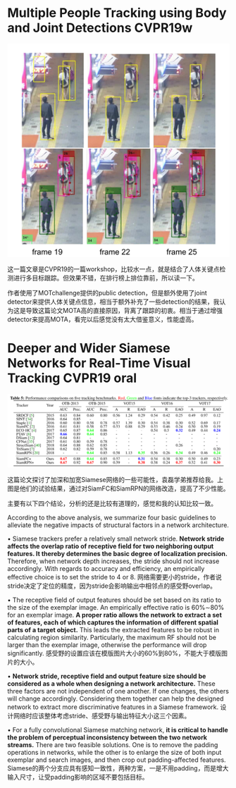 # Multiple People Tracking using Body and Joint Detections CVPR19w

![](./2.png)

这一篇文章是CVPR19的一篇workshop，比较水一点，就是结合了人体关键点检测进行多目标跟踪。但效果不错，在排行榜上排位靠前，所以读一下。

作者使用了MOTchallenge提供的public detection，但是额外使用了joint detector来提供人体关键点信息，相当于额外补充了一些detection的结果，我认为这是导致这篇论文MOTA高的直接原因，背离了跟踪的初衷。相当于通过增强detector来提高MOTA，看完以后感觉没有太大借鉴意义，性能虚高。

# Deeper and Wider Siamese Networks for Real-Time Visual Tracking CVPR19 oral

![](./1.png)

这篇论文探讨了加深和加宽Siamese网络的一些可能性，袁磊学弟推荐给我。上图是他们的试验结果，通过对SiamFC和SiamRPN的网络改造，提高了不少性能。

主要有以下四个结论，分析的还是比较有道理的，感觉和我的认知比较一致。

According to the above analysis, we summarize four basic guidelines to alleviate the negative impacts of structural factors in a network architecture.

• Siamese trackers prefer a relatively small network stride. **Network stride affects the overlap ratio of receptive field for two neighboring output features. It thereby determines the basic degree of localization precision.** Therefore, when network depth increases, the stride should not increase accordingly. With regards to accuracy and efficiency, an empirically effective choice is to set the stride to 4 or 8. 网络需要更小的stride，作者说stride决定了定位的精度，因为stride会影响输出中相邻点的感受野overlap。

• The receptive field of output features should be set based on its ratio to the size of the exemplar image. An empirically effective ratio is 60%∼80% for an exemplar image. **A proper ratio allows the network to extract a set of features, each of which captures the information of different spatial parts of a target object.** This leads the extracted features to be robust in calculating region similarity. Particularly, the maximum RF should not be larger than the exemplar image, otherwise the performance will drop significantly. 感受野的设置应该在模版图片大小的60%到80%，不能大于模版图片的大小。

• **Network stride, receptive field and output feature size should be considered as a whole when designing a network architecture.** These three factors are not independent of one another. If one changes, the others will change accordingly. Considering them together can help the designed network to extract more discriminative features in a Siamese framework. 设计网络时应该整体考虑stride、感受野与输出特征大小这三个因素。

• For a fully convolutional Siamese matching network, **it is critical to handle the problem of perceptual inconsistency between the two network streams.** There are two feasible solutions. One is to remove the padding operations in networks, while the other is to enlarge the size of both input exemplar and search images, and then crop out padding-affected features. Siamese的两个分支应具有感知一致性，两种方案，一是不用padding，而是增大输入尺寸，让受padding影响的区域不要包括目标。
